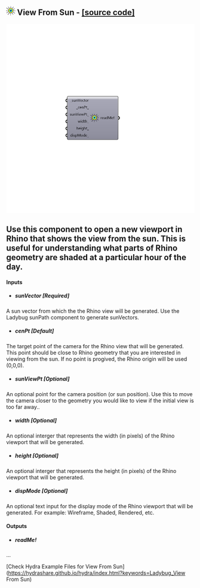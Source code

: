 ## ![](../../images/icons/View_From_Sun.png) View From Sun - [[source code]](https://github.com/mostaphaRoudsari/ladybug/tree/master/src/Ladybug_View%20From%20Sun.py)

![](../../images/components/View_From_Sun.png)

Use this component to open a new viewport in Rhino that shows the view from the sun.  This is useful for understanding what parts of Rhino geometry are shaded at a particular hour of the day.
 -
 

#### Inputs
* ##### sunVector [Required]
A sun vector from which the the Rhino view will be generated. Use the Ladybug sunPath component to generate sunVectors.
* ##### cenPt [Default]
The target point of the camera for the Rhino view that will be generated.  This point should be close to Rhino geometry that you are interested in viewing from the sun. If no point is progived, the Rhino origin will be used (0,0,0).
* ##### sunViewPt [Optional]
An optional point for the camera position (or sun position). Use this to move the camera closer to the geometry you would like to view if the initial view is too far away..
* ##### width [Optional]
An optional interger that represents the width (in pixels) of the Rhino viewport that will be generated.
* ##### height [Optional]
An optional interger that represents the height (in pixels) of the Rhino viewport that will be generated.
* ##### dispMode [Optional]
An optional text input for the display mode of the Rhino viewport that will be generated. For example: Wireframe, Shaded, Rendered, etc.

#### Outputs
* ##### readMe!
...


[Check Hydra Example Files for View From Sun](https://hydrashare.github.io/hydra/index.html?keywords=Ladybug_View From Sun)